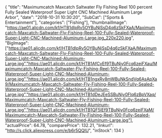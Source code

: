 {
	"title": "Maximumcatch Maxcatch Saltwater Fly Fishing Reel 100 percent Fully Sealed Waterproof Super Light CNC Machined Aluminum Large Arbor",
	"date": "2018-10-31 10:30:20",
	"SubCat": ["Sports & Entertainment"],
	"categories": ["Fishing"],
	"thumbnailImage": "https://ae01.alicdn.com/kf/HTB1dIpRv5OYBuNjSsD4q6zSkFXaA/Maximumcatch-Maxcatch-Saltwater-Fly-Fishing-Reel-100-Fully-Sealed-Waterproof-Super-Light-CNC-Machined-Aluminum-Large.jpg_220x220.jpg",
	"BigImage": ["https://ae01.alicdn.com/kf/HTB1dIpRv5OYBuNjSsD4q6zSkFXaA/Maximumcatch-Maxcatch-Saltwater-Fly-Fishing-Reel-100-Fully-Sealed-Waterproof-Super-Light-CNC-Machined-Aluminum-Large.jpg","https://ae01.alicdn.com/kf/HTB1AfCvEf9TBuNjy0Fcq6zeiFXau/Maximumcatch-Maxcatch-Saltwater-Fly-Fishing-Reel-100-Fully-Sealed-Waterproof-Super-Light-CNC-Machined-Aluminum-Large.jpg","https://ae01.alicdn.com/kf/HTB1ngxRv8mWBuNkSndVq6AsApXa9/Maximumcatch-Maxcatch-Saltwater-Fly-Fishing-Reel-100-Fully-Sealed-Waterproof-Super-Light-CNC-Machined-Aluminum-Large.jpg","https://ae01.alicdn.com/kf/HTB1dDeJEeSSBuNjy0Flq6zBpVXaq/Maximumcatch-Maxcatch-Saltwater-Fly-Fishing-Reel-100-Fully-Sealed-Waterproof-Super-Light-CNC-Machined-Aluminum-Large.jpg","https://ae01.alicdn.com/kf/HTB1QF5lEf9TBuNjy0Fcq6zeiFXaM/Maximumcatch-Maxcatch-Saltwater-Fly-Fishing-Reel-100-Fully-Sealed-Waterproof-Super-Light-CNC-Machined-Aluminum-Large.jpg"],
	"actualPrice": 64.78,
	"comparePrice": 132.21,
	"linkurl": "http://s.click.aliexpress.com/e/b6r5QQIU",
	"inStock": 134
}
